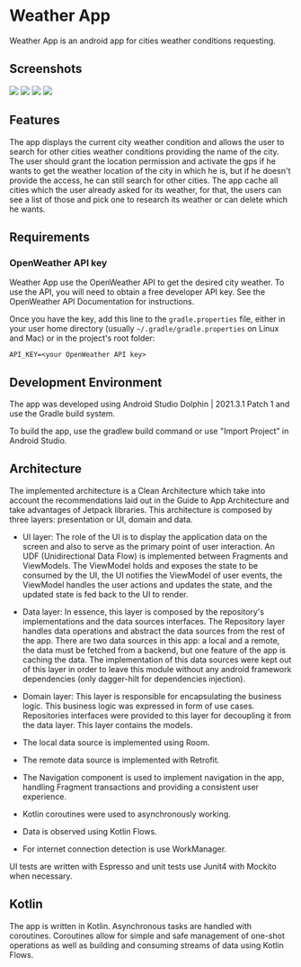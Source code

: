 # Weather App

Weather App is an android app for cities weather conditions requesting.

## Screenshots

![](https://github.com/javiersv777333/Weather_App/blob/master/screenshots/city_weather_light.jpg) ![](https://github.com/javiersv777333/Weather_App/blob/master/screenshots/cities_light.jpg) ![](https://github.com/javiersv777333/Weather_App/blob/master/screenshots/city_weather_dark.jpg) ![](https://github.com/javiersv777333/Weather_App/blob/master/screenshots/cities_dark.jpg)

## Features

The app displays the current city weather condition and allows the user to search for other cities weather conditions providing the name of the city. The user should grant the location permission and activate the gps if he wants to get the weather location of the city in which he is, but if he doesn't provide the access, he can still search for other cities. The app cache all cities which the user already asked for its weather, for that, the users can see a list of those and pick one to research its weather or can delete which he wants.

## Requirements

### OpenWeather API key

Weather App use the OpenWeather API to get the desired city weather. To use the API, you will need to obtain a free developer API key. See the OpenWeather API Documentation for instructions.

Once you have the key, add this line to the `gradle.properties` file, either in your user home directory (usually `~/.gradle/gradle.properties` on Linux and Mac) or in the project's root folder:

``` API_KEY=<your OpenWeather API key> ```

## Development Environment

The app was developed using Android Studio Dolphin | 2021.3.1 Patch 1 and use the Gradle build system.

To build the app, use the gradlew build command or use "Import Project" in Android Studio.

## Architecture

The implemented architecture is a Clean Architecture which take into account the recommendations laid out in the Guide to App Architecture and take advantages of Jetpack libraries. This architecture is composed by three layers: presentation or UI, domain and data.

- UI layer: The role of the UI is to display the application data on the screen and also to serve as the primary point of user interaction. An UDF (Unidirectional Data Flow) is implemented between Fragments and ViewModels. The ViewModel holds and exposes the state to be consumed by the UI, the UI notifies the ViewModel of user events, the ViewModel handles the user actions and updates the state, and the updated state is fed back to the UI to render.

- Data layer: In essence, this layer is composed by the repository's implementations and the data sources interfaces. The Repository layer handles data operations and abstract the data sources from the rest of the app. There are two data sources in this app: a local and a remote, the data must be fetched from a backend, but one feature of the app is caching the data. The implementation of this data sources were kept out of this layer in order to leave this module without any android framework dependencies (only dagger-hilt for dependencies injection).

- Domain layer: This layer is responsible for encapsulating the business logic. This business logic was expressed in form of use cases. Repositories interfaces were provided to this layer for decoupling it from the data layer. This layer contains the models.

- The local data source is implemented using Room.

- The remote data source is implemented with Retrofit.

- The Navigation component is used to implement navigation in the app, handling Fragment transactions and providing a consistent user experience.

- Kotlin coroutines were used to asynchronously working.

- Data is observed using Kotlin Flows.

- For internet connection detection is use WorkManager.

UI tests are written with Espresso and unit tests use Junit4 with Mockito when necessary.

## Kotlin

The app is written in Kotlin. Asynchronous tasks are handled with coroutines. Coroutines allow for simple and safe management of one-shot operations as well as building and consuming streams of data using Kotlin Flows.
